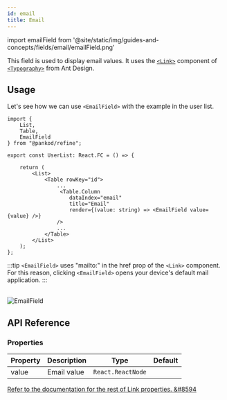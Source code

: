 ```yaml
---
id: email
title: Email
---
```


import emailField from '@site/static/img/guides-and-concepts/fields/email/emailField.png'

This field is used to display email values. It uses the [`<Link>`](https://ant.design/components/typography/#FAQ) component of [`<Typography>`](https://ant.design/components/typography) from Ant Design.

## Usage

Let's see how we can use `<EmailField>` with the example in the user list.

```tsx twoslash {3, 15}
import { 
    List,
    Table,
    EmailField
} from "@pankod/refine";

export const UserList: React.FC = () => {

    return (
        <List>
            <Table rowKey="id">
                ...
                 <Table.Column
                    dataIndex="email"
                    title="Email"
                    render={(value: string) => <EmailField value={value} />}
                />
                ...
            </Table>
        </List>
    );
};
```
:::tip
`<EmailField>` uses "mailto:" in the href prop of the `<Link>` component. For this reason, clicking `<EmailField>` opens your device's default mail application.
:::

<br/>
<div class="img-container">
    <div class="window">
        <div class="control red"></div>
        <div class="control orange"></div>
        <div class="control green"></div>
    </div>
    <img src={emailField} alt="EmailField" />
</div>

## API Reference

### Properties

| Property | Description | Type              | Default |
| -------- | ----------- | ----------------- | ------- |
| value    | Email value | `React.ReactNode` |         |


[Refer to the documentation for the rest of Link properties. &#8594](https://ant.design/components/typography/#API)
